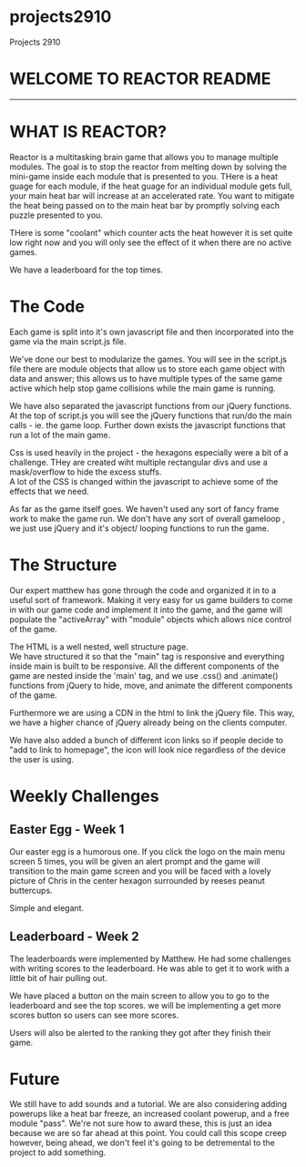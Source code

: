 # projects2910
Projects 2910

  WELCOME TO REACTOR  README 
==========================
*******************************
WHAT IS REACTOR? 
============

Reactor is a multitasking brain game that 
allows you to manage multiple modules.
The goal is to stop the reactor from melting 
down by solving the mini-game inside 
each module that is presented to you.  THere 
is a heat guage for each module, if 
the heat guage for an individual module 
gets full, your main heat bar will increase 
at an accelerated rate.  You want to mitigate 
the heat being passed on to the main heat bar 
by promptly solving each puzzle presented to you. 

THere is some "coolant" which counter acts the 
heat however it is set quite low right now and 
you will only see the effect of it when there are no active 
games.  

We have a leaderboard for the top times. 


The Code 
=======
Each game is split into it's own javascript file and
then incorporated into the game via the main 
script.js file. 

We've done our best to modularize the games.  You will see
in the script.js file there are module objects that allow us
to store each game object with data and answer; this allows 
us to have multiple types of the same game active which 
help stop game collisions while the main game is running. 

We have also separated the javascript functions from our 
jQuery functions.  At the top of script.js you will see the 
jQuery functions that run/do the main calls - ie. the game loop. 
Further down exists the javascript functions that run a lot 
of the main game.  


Css is used heavily in the project - the hexagons especially 
were a bit of a challenge. THey are created wiht multiple rectangular divs 
and use a mask/overflow to hide the excess stuffs.  
A lot of the CSS is changed within the javascript to achieve 
some of the effects that we need. 

As far as the game itself goes. We haven't used any sort 
of fancy frame work to make the game run. We don't have 
any sort of overall gameloop , we just use jQuery and it's object/
looping functions to run the game. 


The Structure 
=========

Our expert matthew has gone through the code
and organized it in to a useful sort of framework. 
Making it very easy for us game builders to come 
in with our game code and implement it into 
the game, and the game will populate the 
"activeArray" with "module" objects which 
allows nice control of the game.  

The HTML is a well nested, well structure page.  
We have structured it so that the "main" tag 
is responsive and everything inside main is built 
to be responsive.  All the different components
of the game are nested inside the 'main' tag,
and we use .css() and .animate() functions 
from jQuery to hide, move, and animate the 
different components of the game.  

Furthermore we are using a CDN in the html to 
link the jQuery file.  This way, we have a higher 
chance of jQuery already being on the clients 
computer.  

We have also added a bunch of different 
icon links so if people decide to "add to link 
to homepage", the icon will look nice regardless
of the device the user is using.  


Weekly Challenges 
============

Easter Egg - Week 1 
---------------------
Our easter egg is a humorous one. If you 
click the logo on the main menu screen 5 times, 
you will be given an alert prompt and the game 
will transition to the main game screen 
and you will be faced with a lovely picture of 
Chris in the center hexagon surrounded by 
reeses peanut buttercups.  

Simple and elegant. 

Leaderboard - Week 2 
-----------------------

The leaderboards were implemented by Matthew.
He had some challenges with writing scores 
to the leaderboard.  He was able to get it to
work with a little bit of hair pulling out.

We have placed a button on the main screen to 
allow you to go to the leaderboard and see the top 
scores. we will be implementing a get more scores 
button so users can see more scores. 

Users will also be alerted to the ranking they got 
after they finish their game. 


Future 
=====


We still have to add sounds and a tutorial. We 
are also considering adding powerups like 
a heat bar freeze, an increased coolant powerup, 
and a free module "pass".  We're not sure how to 
award these, this is just an idea because we are 
so far ahead at this point. 
You could call this scope creep however, being 
ahead, we don't feel it's going to be detremental to 
the project to add something. 
















